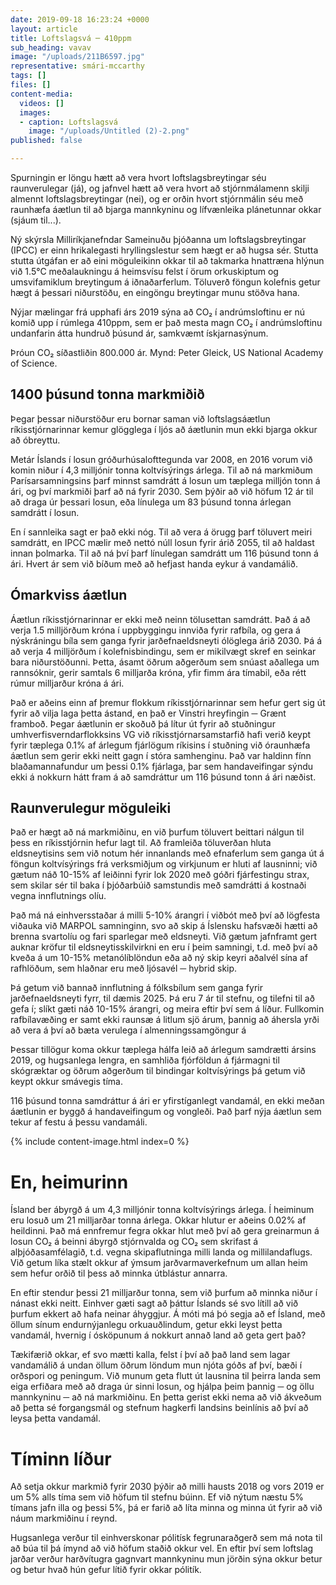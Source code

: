 ```yaml
---
date: 2019-09-18 16:23:24 +0000
layout: article
title: Loftslagsvá ─ 410ppm
sub_heading: vavav
image: "/uploads/211B6597.jpg"
representative: smári-mccarthy
tags: []
files: []
content-media:
  videos: []
  images:
  - caption: Loftslagsvá
    image: "/uploads/Untitled (2)-2.png"
published: false

---
```

Spurningin er löngu hætt að vera hvort loftslagsbreytingar séu raunverulegar (já), og jafnvel hætt að vera hvort að stjórnmálamenn skilji almennt loftslagsbreytingar (nei), og er orðin hvort stjórnmálin séu með raunhæfa áætlun til að bjarga mannkyninu og lífvænleika plánetunnar okkar (sjáum til...).

Ný skýrsla Milliríkjanefndar Sameinuðu þjóðanna um loftslagsbreytingar (IPCC) er einn hrikalegasti hryllingslestur sem hægt er að hugsa sér. Stutta stutta útgáfan er að eini möguleikinn okkar til að takmarka hnattræna hlýnun við 1.5°C meðalaukningu á heimsvísu felst í örum orkuskiptum og umsvifamiklum breytingum á iðnaðarferlum. Töluverð föngun kolefnis getur hægt á þessari niðurstöðu, en eingöngu breytingar munu stöðva hana.

Nýjar mælingar frá upphafi árs 2019 sýna að CO₂ í andrúmsloftinu er nú komið upp í rúmlega 410ppm, sem er það mesta magn CO₂ í andrúmsloftinu undanfarin átta hundruð þúsund ár, samkvæmt ískjarnasýnum.

Þróun CO₂ síðastliðin 800.000 ár. Mynd: Peter Gleick, US National Academy of Science.

## 1400 þúsund tonna markmiðið

Þegar þessar niðurstöður eru bornar saman við loftslagsáætlun ríkisstjórnarinnar kemur glögglega í ljós að áætlunin mun ekki bjarga okkur að óbreyttu.

Metár Íslands í losun gróðurhúsalofttegunda var 2008, en 2016 vorum við komin niður í 4,3 milljónir tonna koltvísýrings árlega. Til að ná markmiðum Parísarsamningsins þarf minnst samdrátt á losun um tæplega milljón tonn á ári, og því markmiði þarf að ná fyrir 2030. Sem þýðir að við höfum 12 ár til að draga úr þessari losun, eða línulega um 83 þúsund tonna árlegan samdrátt í losun.

En í sannleika sagt er það ekki nóg. Til að vera á örugg þarf töluvert meiri samdrátt, en IPCC mælir með nettó núll losun fyrir árið 2055, til að haldast innan þolmarka. Til að ná því þarf línulegan samdrátt um 116 þúsund tonn á ári. Hvert ár sem við bíðum með að hefjast handa eykur á vandamálið.

## Ómarkviss áætlun

Áætlun ríkisstjórnarinnar er ekki með neinn tölusettan samdrátt. Það á að verja 1.5 milljörðum króna í uppbyggingu innviða fyrir rafbíla, og gera á nýskráningu bíla sem ganga fyrir jarðefnaeldsneyti ólöglega árið 2030. Þá á að verja 4 milljörðum í kolefnisbindingu, sem er mikilvægt skref en seinkar bara niðurstöðunni. Þetta, ásamt öðrum aðgerðum sem snúast aðallega um rannsóknir, gerir samtals 6 milljarða króna, yfir fimm ára tímabil, eða rétt rúmur milljarður króna á ári.

Það er aðeins einn af þremur flokkum ríkisstjórnarinnar sem hefur gert sig út fyrir að vilja laga þetta ástand, en það er Vinstri hreyfingin ─ Grænt framboð. Þegar áætlunin er skoðuð þá lítur út fyrir að stuðningur umhverfisverndarflokksins VG við ríkisstjórnarsamstarfið hafi verið keypt fyrir tæplega 0.1% af árlegum fjárlögum ríkisins í stuðning við óraunhæfa áætlun sem gerir ekki neitt gagn í stóra samhenginu. Það var haldinn fínn blaðamannafundur um þessi 0.1% fjárlaga, þar sem handaveifingar sýndu ekki á nokkurn hátt fram á að samdráttur um 116 þúsund tonn á ári næðist.

## Raunverulegur möguleiki

Það er hægt að ná markmiðinu, en við þurfum töluvert beittari nálgun til þess en ríkisstjórnin hefur lagt til. Að framleiða töluverðan hluta eldsneytisins sem við notum hér innanlands með efnaferlum sem ganga út á föngun koltvísýrings frá verksmiðjum og virkjunum er hluti af lausninni; við gætum náð 10-15% af leiðinni fyrir lok 2020 með góðri fjárfestingu strax, sem skilar sér til baka í þjóðarbúið samstundis með samdrátti á kostnaði vegna innflutnings olíu.

Það má ná einhversstaðar á milli 5-10% árangri í viðbót með því að lögfesta viðauka við MARPOL samninginn, svo að skip á Íslensku hafsvæði hætti að brenna svartolíu og fari sparlegar með eldsneyti. Við gætum jafnframt gert auknar kröfur til eldsneytisskilvirkni en eru í þeim samningi, t.d. með því að kveða á um 10-15% metanólíblöndun eða að ný skip keyri aðalvél sína af rafhlöðum, sem hlaðnar eru með ljósavél ─ hybrid skip.

Þá getum við bannað innflutning á fólksbílum sem ganga fyrir jarðefnaeldsneyti fyrr, til dæmis 2025. Þá eru 7 ár til stefnu, og tilefni til að gefa í; slíkt gæti náð 10-15% árangri, og meira eftir því sem á líður. Fullkomin rafbílavæðing er samt ekki raunsæ á litlum sjö árum, þannig að áhersla yrði að vera á því að bæta verulega í almenningssamgöngur á

Þessar tillögur koma okkur tæplega hálfa leið að árlegum samdrætti ársins 2019, og hugsanlega lengra, en samhliða fjórföldun á fjármagni til skógræktar og öðrum aðgerðum til bindingar koltvísýrings þá getum við keypt okkur smávegis tíma.

116 þúsund tonna samdráttur á ári er yfirstíganlegt vandamál, en ekki meðan áætlunin er byggð á handaveifingum og vongleði. Það þarf nýja áætlun sem tekur af festu á þessu vandamáli.

{% include content-image.html index=0 %}

# En, heimurinn

Ísland ber ábyrgð á um 4,3 milljónir tonna koltvísýrings árlega. Í heiminum eru losuð um 21 milljarðar tonna árlega. Okkar hlutur er aðeins 0.02% af heildinni. Það má ennfremur fegra okkar hlut með því að gera greinarmun á losun CO₂ á beinni ábyrgð stjórnvalda og CO₂ sem skrifast á alþjóðasamfélagið, t.d. vegna skipaflutninga milli landa og millilandaflugs. Við getum líka stælt okkur af ýmsum jarðvarmaverkefnum um allan heim sem hefur orðið til þess að minnka útblástur annarra.

En eftir stendur þessi 21 milljarður tonna, sem við þurfum að minnka niður í nánast ekki neitt. Einhver gæti sagt að þáttur Íslands sé svo lítill að við þurfum ekkert að hafa neinar áhyggjur. Á móti má þó segja að ef Ísland, með öllum sínum endurnýjanlegu orkuauðlindum, getur ekki leyst þetta vandamál, hvernig í ósköpunum á nokkurt annað land að geta gert það?

Tækifærið okkar, ef svo mætti kalla, felst í því að það land sem lagar vandamálið á undan öllum öðrum löndum mun njóta góðs af því, bæði í orðspori og peningum. Við munum geta flutt út lausnina til þeirra landa sem eiga erfiðara með að draga úr sinni losun, og hjálpa þeim þannig ─ og öllu mannkyninu ─ að ná markmiðinu. En þetta gerist ekki nema að við ákveðum að þetta sé forgangsmál og stefnum hagkerfi landsins beinlínis að því að leysa þetta vandamál.

# Tíminn líður

Að setja okkur markmið fyrir 2030 þýðir að milli hausts 2018 og vors 2019 er um 5% alls tíma sem við höfum til stefnu búinn. Ef við nýtum næstu 5% tímans jafn illa og þessi 5%, þá er farið að líta minna og minna út fyrir að við náum markmiðinu í reynd.

Hugsanlega verður til einhverskonar pólitísk fegrunaraðgerð sem má nota til að búa til þá ímynd að við höfum staðið okkur vel. En eftir því sem loftslag jarðar verður harðvítugra gagnvart mannkyninu mun jörðin sýna okkur betur og betur hvað hún gefur lítið fyrir okkar pólitík.